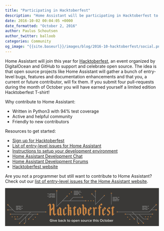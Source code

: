 ```yaml
---
title: "Participating in Hacktoberfest"
description: "Home Assistant will be participating in Hacktoberfest to help people to get started with open-source."
date: 2016-10-02 00:04:05 +0000
date_formatted: "October 2, 2016"
author: Paulus Schoutsen
author_twitter: balloob
categories: Community
og_image: "{{site.baseurl}}/images/blog/2016-10-hacktoberfest/social.png"
---
```


Home Assistant will join this year for [Hacktoberfest], an event organized by DigitalOcean and GitHub to support and celebrate open source. The idea is that open source projects like Home Assistant will gather a bunch of entry-level bugs, features and documentation enhancements and that you, a current or future contributor, will fix them. If you submit four pull-requests during the month of October you will have earned yourself a limited edition Hacktoberfest T-shirt!

Why contribute to Home Assistant:

 - Written in Python3 with 94% test coverage
 - Active and helpful community
 - Friendly to new contributors

Resources to get started:

 - [Sign up for Hacktoberfest][Hacktoberfest-reg]
 - [List of entry-level issues for Home Assistant][issues]
 - [Instructions to setup your development environment][dev-env]
 - [Home Assistant Development Chat][dev-chat]
 - [Home Assistant Development Forums][dev-forum]
 - [Hacktoberfest website][Hacktoberfest]

Are you not a programmer but still want to contribute to Home Assistant? Check out our [list of entry-level issues for the Home Assistant website][issues-doc].

[![Hacktober fest logo][logo]][Hacktoberfest]

[logo]: /images/blog/2016-10-hacktoberfest/hacktoberfest.png
[Hacktoberfest]: https://hacktoberfest.digitalocean.com/
[Hacktoberfest-reg]: https://hacktoberfest.digitalocean.com/profile
[issues]: https://github.com/home-assistant/home-assistant/labels/Hacktoberfest
[issues-doc]: https://github.com/home-assistant/home-assistant.io/labels/Hacktoberfest
[dev-env]: /developers/development_environment/
[dev-chat]: https://discord.gg/8X8DTH4
[dev-forum]: https://community.home-assistant.io/c/development
